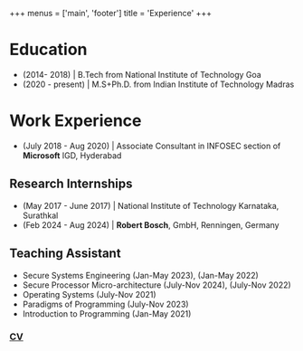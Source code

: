 +++
menus = ['main', 'footer']
title = 'Experience'
+++

# Education
* (2014- 2018) | B.Tech from National Institute of Technology Goa
* (2020 - present) | M.S+Ph.D. from Indian Institute of Technology Madras

# Work Experience
* (July 2018 - Aug 2020) | Associate Consultant in INFOSEC section of **Microsoft** IGD, Hyderabad

## Research Internships
* (May 2017 - June 2017) | National Institute of Technology Karnataka, Surathkal
* (Feb 2024 - Aug 2024) | **Robert Bosch**, GmbH, Renningen, Germany

## Teaching Assistant
* Secure Systems Engineering (Jan-May 2023), (Jan-May 2022)
* Secure Processor Micro-architecture (July-Nov 2024), (July-Nov 2022)
* Operating Systems (July-Nov 2021)
* Paradigms of Programming (July-Nov 2023)
* Introduction to Programming (Jan-May 2021)

### [CV](https://drive.google.com/file/d/1aK2gBKDyiCmw9GtiSFf-HLUwd0xEsId5/view?usp=sharing)

